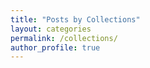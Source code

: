 ```yaml
---
title: "Posts by Collections"
layout: categories
permalink: /collections/
author_profile: true
---
```

